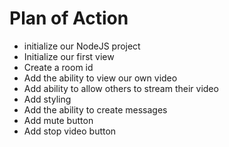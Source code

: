 # Plan of Action

- initialize our NodeJS project 
- Initialize our first view
- Create a room id
- Add the ability to view our own video
- Add ability to allow others to stream their video 
- Add styling 
- Add the ability to create messages 
- Add mute button
- Add stop video button